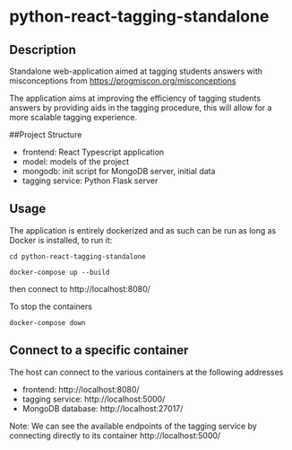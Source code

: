 # python-react-tagging-standalone

## Description

Standalone web-application aimed at tagging students answers with misconceptions from 
https://progmiscon.org/misconceptions

The application aims at improving the efficiency of tagging students answers by providing aids in the tagging procedure,
this will allow for a more scalable tagging experience.

##Project Structure
- frontend: React Typescript application
- model: models of the project
- mongodb: init script for MongoDB server, initial data
- tagging service: Python Flask server


## Usage
The application is entirely dockerized and as such can be run as long as Docker is installed, to run it:
```
cd python-react-tagging-standalone

docker-compose up --build
```
then connect to http://localhost:8080/

To stop the containers
```
docker-compose down
```



## Connect to a specific container

The host can connect to the various containers at the following addresses
- frontend: http://localhost:8080/
- tagging service:   http://localhost:5000/
- MongoDB database:     http://localhost:27017/

Note:
We can see the available endpoints of the tagging service by connecting directly to its container http://localhost:5000/

